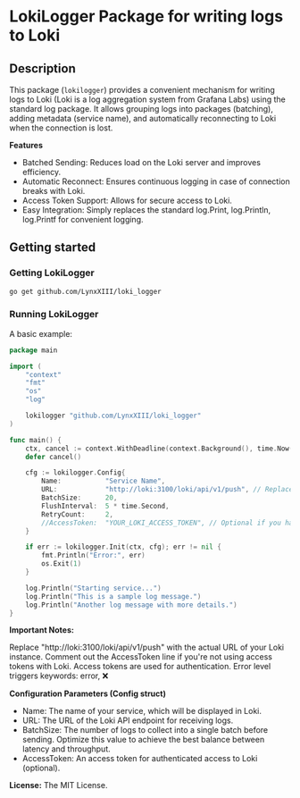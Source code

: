# LokiLogger Package for writing logs to Loki

## Description

This package (`lokilogger`) provides a convenient mechanism for writing logs to Loki (Loki is a log aggregation system from Grafana Labs) using the standard log package. It allows grouping logs into packages (batching), adding metadata (service name), and automatically reconnecting to Loki when the connection is lost.

**Features**

- Batched Sending: Reduces load on the Loki server and improves efficiency.
- Automatic Reconnect: Ensures continuous logging in case of connection breaks with Loki.
- Access Token Support: Allows for secure access to Loki.
- Easy Integration: Simply replaces the standard log.Print, log.Println, log.Printf for convenient logging.

## Getting started

### Getting LokiLogger

```sh
go get github.com/LynxXIII/loki_logger
```

### Running LokiLogger

A basic example:

```go
package main

import (
	"context"
	"fmt"
	"os"
	"log"

	lokilogger "github.com/LynxXIII/loki_logger"
)

func main() {
	ctx, cancel := context.WithDeadline(context.Background(), time.Now().Add(time.Second*10))
	defer cancel()

	cfg := lokilogger.Config{
		Name:       	"Service Name",
		URL:        	"http://loki:3100/loki/api/v1/push", // Replace with your Loki URL
		BatchSize: 		20,
		FlushInterval: 	5 * time.Second,
		RetryCount:    	2,
		//AccessToken: 	"YOUR_LOKI_ACCESS_TOKEN", // Optional if you have an Access Token
	}

	if err := lokilogger.Init(ctx, cfg); err != nil {
		fmt.Println("Error:", err)
		os.Exit(1)
	}

	log.Println("Starting service...")
	log.Println("This is a sample log message.")
	log.Println("Another log message with more details.")
}
```

**Important Notes:**

Replace "http://loki:3100/loki/api/v1/push" with the actual URL of your Loki instance.
Comment out the AccessToken line if you're not using access tokens with Loki. Access tokens are used for authentication.
Error level triggers keywords: error, ❌

**Configuration Parameters (Config struct)**

- Name: The name of your service, which will be displayed in Loki.
- URL: The URL of the Loki API endpoint for receiving logs.
- BatchSize: The number of logs to collect into a single batch before sending. Optimize this value to achieve the best balance between latency and throughput.
- AccessToken: An access token for authenticated access to Loki (optional).

**License:**
The MIT License.
